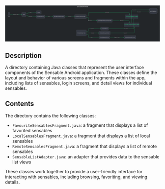 ![Alt text](./README.md.svg)

## Description

A directory containing Java classes that represent the user interface components of the Sensable Android application. These classes define the layout and behavior of various screens and fragments within the app, including lists of sensables, login screens, and detail views for individual sensables.


## Contents

The directory contains the following classes:

* `FavouriteSensablesFragment.java`: a fragment that displays a list of favorited sensables
* `LocalSensablesFragment.java`: a fragment that displays a list of local sensables
* `RemoteSensablesFragment.java`: a fragment that displays a list of remote sensables
* `SensableListAdapter.java`: an adapter that provides data to the sensable list views

These classes work together to provide a user-friendly interface for interacting with sensables, including browsing, favoriting, and viewing details.



